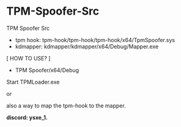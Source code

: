 # TPM-Spoofer-Src
TPM Spoofer Src

- tpm hook: tpm-hook/tpm-hook/tpm-hook/x64/TpmSpoofer.sys
- kdmapper: kdmapper/kdmapper/x64/Debug/Mapper.exe

[ HOW TO USE? ]
- TPM Spoofer/x64/Debug

Start TPMLoader.exe

or

also a way to map the tpm-hook to the mapper.

**discord: ysxe_1.**
